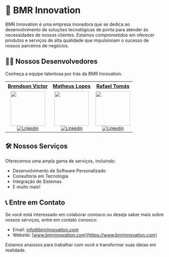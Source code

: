 # 🏢 BMR Innovation

BMR Innovation é uma empresa inovadora que se dedica ao desenvolvimento de soluções tecnológicas de ponta para atender às necessidades de nossos clientes. Estamos comprometidos em oferecer produtos e serviços de alta qualidade que impulsionam o sucesso de nossos parceiros de negócios.

## 👨‍💻  Nossos Desenvolvedores 

Conheça a equipe talentosa por trás da BMR Innovation:

 <table>
        <tr>
        <tr align=center>
            <th><a href="https://github.com/br3nds0n"><strong> Brendson Victor </strong><a></th>
            <th><a href="https://github.com/MathLopes1"><strong> Matheus Lopes </strong><a></th>
            <th><a href="https://github.com/RafaelTomas"><strong> Rafael Tomás </strong><a></th>
        </tr>
        <td align="center">
            <a href="https://github.com/br3nds0n">
                <img src="https://github.com/bmr-innovation/.github/assets/82064724/c4e96c67-4108-4e16-ab3e-ad77cf01e8c6"
                    width="110" /></a><br>
            <sub>
                <a href="https://www.linkedin.com/in/brendson/" target="_blank" rel="noreferrer" rel="noopener">
                    <img src="https://img.shields.io/badge/LinkedIn-0077B5?style=for-the-badge&logo=linkedin&logoColor=white"
                        alt="Linkedin" />
                </a></br>
                </div>
            </sub>
        </td>
        <td align="center">
            <a href="https://github.com/mathLopes1">
                <img src="https://user-images.githubusercontent.com/82064724/185726784-e8d151e8-29d6-4475-ba50-ca23f9429650.png"
                    width="110" /></a><br>
            <sub>
                <a href="https://www.linkedin.com/in/maths-lopes/" target="_blank" rel="noreferrer" rel="noopener">
                    <img src="https://img.shields.io/badge/LinkedIn-0077B5?style=for-the-badge&logo=linkedin&logoColor=white"
                        alt="Linkedin" />
                </a></br>
                </div>
            </sub>
        </td>
        <td align="center">
            <a href="https://github.com/br3nds0n">
                <img src="https://github.com/bmr-innovation/.github/assets/82064724/520b1a2f-0737-477c-8551-457d6e8f6b32"
                    width="110" /></a><br>
            <sub>
                <a href="https://www.linkedin.com/in/rafaeltomass/" target="_blank" rel="noreferrer" rel="noopener">
                    <img src="https://img.shields.io/badge/LinkedIn-0077B5?style=for-the-badge&logo=linkedin&logoColor=white"
                        alt="Linkedin" />
                </a></br>
                </div>
            </sub>
        </td>
        </tr>
    </table>

##  🛠️ Nossos Serviços

Oferecemos uma ampla gama de serviços, incluindo:

- Desenvolvimento de Software Personalizado
- Consultoria em Tecnologia
- Integração de Sistemas
- E muito mais!

## 📞 Entre em Contato

Se você está interessado em colaborar conosco ou deseja saber mais sobre nossos serviços, entre em contato conosco:

- Email: info@bmrinnovation.com
- Website: [www.bmrinnovation.com](https://www.bmrinnovation.com)

Estamos ansiosos para trabalhar com você e transformar suas ideias em realidade.
